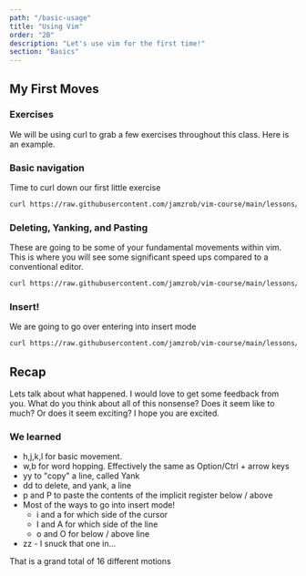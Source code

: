 ```yaml
---
path: "/basic-usage"
title: "Using Vim"
order: "2B"
description: "Let's use vim for the first time!"
section: "Basics"
---
```


## My First Moves

### Exercises
We will be using curl to grab a few exercises throughout this class.  Here is
an example.

### Basic navigation

Time to curl down our first little exercise

```bash
curl https://raw.githubusercontent.com/jamzrob/vim-course/main/lessons/exercise-0-hjkl.md > exercise.md && vim exercise.md
```

### Deleting, Yanking, and Pasting
These are going to be some of your fundamental movements within vim.  This is
where you will see some significant speed ups compared to a conventional editor.


```bash
curl https://raw.githubusercontent.com/jamzrob/vim-course/main/lessons/exercise-1-dyp.md > exercise.md && vim exercise.md
```

### Insert!
We are going to go over entering into insert mode

```bash
curl https://raw.githubusercontent.com/jamzrob/vim-course/main/lessons/exercise-2-insert.md > exercise.md && vim exercise.md
```

## Recap
Lets talk about what happened.  I would love to get some feedback from you.
What do you think about all of this nonsense?  Does it seem like to much?  Or
does it seem exciting?  I hope you are excited.

### We learned
* h,j,k,l for basic movement.
* w,b for word hopping.  Effectively the same as Option/Ctrl + arrow keys
* yy to "copy" a line, called Yank
* dd to delete, and yank, a line
* p and P to paste the contents of the implicit register below / above
* Most of the ways to go into insert mode!
  * i and a for which side of the cursor
  * I and A for which side of the line
  * o and O for below / above line
* zz - I snuck that one in...

That is a grand total of 16 different motions

